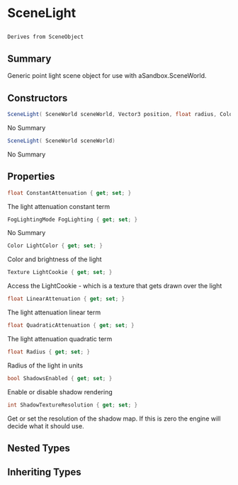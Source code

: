 # SceneLight

## 
```c#
Derives from SceneObject
```

## Summary

Generic point light scene object for use with aSandbox.SceneWorld.
## Constructors

```c#
SceneLight( SceneWorld sceneWorld, Vector3 position, float radius, Color color) 
```
No Summary
```c#
SceneLight( SceneWorld sceneWorld) 
```
No Summary
## Properties

```c#
float ConstantAttenuation { get; set; } 
```
The light attenuation constant term
```c#
FogLightingMode FogLighting { get; set; } 
```
No Summary
```c#
Color LightColor { get; set; } 
```
Color and brightness of the light
```c#
Texture LightCookie { get; set; } 
```
Access the LightCookie - which is a texture that gets drawn over the light
```c#
float LinearAttenuation { get; set; } 
```
The light attenuation linear term
```c#
float QuadraticAttenuation { get; set; } 
```
The light attenuation quadratic term
```c#
float Radius { get; set; } 
```
Radius of the light in units
```c#
bool ShadowsEnabled { get; set; } 
```
Enable or disable shadow rendering
```c#
int ShadowTextureResolution { get; set; } 
```
Get or set the resolution of the shadow map. If this is zero the engine will decide what it should use.
## Nested Types

## Inheriting Types

